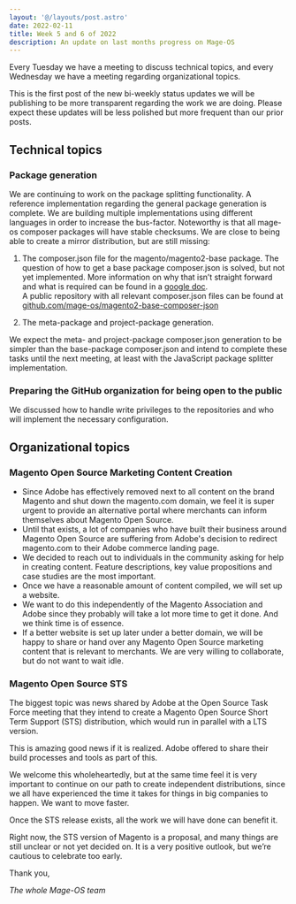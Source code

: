 ```yaml
---
layout: '@/layouts/post.astro'
date: 2022-02-11
title: Week 5 and 6 of 2022
description: An update on last months progress on Mage-OS
---
```


Every Tuesday we have a meeting to discuss technical topics, and every Wednesday we have a meeting regarding organizational topics.

This is the first post of the new bi-weekly status updates we will be publishing to be more transparent regarding the work we are doing.
Please expect these updates will be less polished but more frequent than our prior posts.


## Technical topics

### Package generation

We are continuing to work on the package splitting functionality. A reference implementation regarding the general package generation is complete. We are building multiple implementations using different languages in order to increase the bus-factor. Noteworthy is that all mage-os composer packages will have stable checksums.
We are close to being able to create a mirror distribution, but are still missing:

1. The composer.json file for the magento/magento2-base package. The question of how to get a base package composer.json is solved, but not yet implemented. More information on why that isn’t straight forward and what is required can be found in a [google doc](https://docs.google.com/document/d/1VFFL7JbsUV0MUVZE_1ojCPRI9F4ZZtema1_cOgreNDo/edit?usp=sharing).  
   A public repository with all relevant composer.json files can be found at  
  [github.com/mage-os/magento2-base-composer-json](https://github.com/mage-os/magento2-base-composer-json)

2. The meta-package and project-package generation.


We expect the meta- and project-package composer.json generation to be simpler than the base-package composer.json and intend to complete these tasks until the next meeting, at least with the JavaScript package splitter implementation.

### Preparing the GitHub organization for being open to the public

We discussed how to handle write privileges to the repositories and who will implement the necessary configuration.

## Organizational topics

### Magento Open Source Marketing Content Creation

* Since Adobe has effectively removed next to all content on the brand Magento and shut down the magento.com domain, we feel it is super urgent to provide an alternative portal where merchants can inform themselves about Magento Open Source.
* Until that exists, a lot of companies who have built their business around Magento Open Source are suffering from Adobe's decision to redirect magento.com to their Adobe commerce landing page.
* We decided to reach out to individuals in the community asking for help in creating content. Feature descriptions, key value propositions and case studies are the most important.
* Once we have a reasonable amount of content compiled, we will set up a website.
* We want to do this independently of the Magento Association and Adobe since they probably will take a lot more time to get it done. And we think time is of essence.
* If a better website is set up later under a better domain, we will be happy to share or hand over any Magento Open Source marketing content that is relevant to merchants. We are very willing to collaborate, but do not want to wait idle.

### Magento Open Source STS

The biggest topic was news shared by Adobe at the Open Source Task Force meeting that they intend to create a Magento Open Source Short Term Support (STS) distribution, which would run in parallel with a LTS version.

This is amazing good news if it is realized. Adobe offered to share their build processes and tools as part of this.

We welcome this wholeheartedly, but at the same time feel it is very important to continue on our path to create independent distributions, since we all have experienced the time it takes for things in big companies to happen.
We want to move faster.

Once the STS release exists, all the work we will have done can benefit it.

Right now, the STS version of Magento is a proposal, and many things are still unclear or not yet decided on. It is a very positive outlook, but we’re cautious to celebrate too early.



Thank you,

*The whole Mage-OS team*